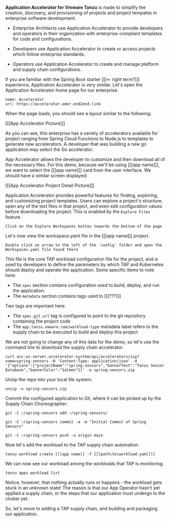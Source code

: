 **Application Accelerator for Vmware Tanzu** is made to simplify the creation, discovery, and provisioning of projects and project tempates in enterprise software development.

* Enterprise Architects use Application Accelerator to provide developers and operators in their organization with enterprise-compliant templates for code and configurations.

* Developers use Application Accelerator to create or access projects which follow enterprise standards.

* Operators use Application Accelerator to create and manage platform and supply chain configurations.

If you are familiar with the Spring Boot starter [[[<- right term?]]] experience, Application Accelerator is very similar. Let's open the Application Accelerator home page for our enterprise.

```dashboard:create-dashboard
name: Accelerator
url: https://accelerator.amer.end2end.link
```

When the page loads, you should see a layout similar to the following:

[[[App Accelerator Picture]]]

As you can see, this enterprise has a variety of accelerators available for project ranging from Spring Cloud Functions to Node.js to templates to generate new accelerators. A developer that was building a new go application may select the Go accelerator. 

App Accelerator allows the developer to customize and then download all of the necessary files. For this demo, because we'll be using [[[app name]]], we want to select the [[[app name]]] card from the user interface. We should have a similar screen displayed:

[[[App Accelerator Project Detail Picture]]]

Application Accelerator provides powerful features for finding, exploring, and customizing project templates. Users can explore a project's structure, open any of the text files in that project, and even edit configuration values before downloading the project. This is enabled by the ```Explore Files``` feature.

```Click on the Explore Workspaces button towards the bottom of the page```

Let's now view the workspace.yaml file in the [[[app name]]] project.

```Double click on arrow to the left of the 'config' folder and open the Workspaces.yaml file found there```

This file is the core TAP workload configuration file for the project, and is used by developers to define the parameters by which TAP and Kubernetes should deploy and operate the application. Some specific items to note here:

* The ```spec``` section contains configuration used to build, deploy, and run the application.
* The ```metadata``` section contains tags used to [[[???]]]

Two tags are important here:

* The ```spec.git.url``` tag is configured to point to the git repository containing the project code
* The ```app.tanzu.vmware.com/workload-type``` metadata label refers to the supply chain to be executed to build and deploy this project

We are not going to change any of this data for the demo, so let's use the command line to download the supply chain accelerator.

```execute
curl acc-ui-server.accelerator-system/api/accelerators/zip?name=spring-sensors -H 'Content-Type: application/json' -d '{"options":{"projectName":"spring-sensors","bannerText":"Tanzu Sensor Database","bannerColor":"Salmon"}}' -o spring-sensors.zip
```

Unzip the repo into your local file system:

```execute
unzip -o spring-sensors.zip
```

Commit the configured application to Git, where it can be picked up by the Supply Chain Choreographer:

```execute
git -C ~/spring-sensors add ~/spring-sensors/
```

```execute
git -C ~/spring-sensors commit -a -m "Initial Commit of Spring Sensors"
```

```execute
git -C ~/spring-sensors push -u origin main
```

Now let's add the workload to the TAP supply chain automation.

```execute
tanzu workload create [[[app name]] -f [[[path\to\workload.yaml]]]
```

We can now see our workload among the workloads that TAP is monitoring.

```execute
tanzu apps workload list
```

Notice, however, that nothing actually runs or happens - the workload gets stuck in an unknown state! The reason is that our App Operator hasn't yet applied a supply chain, or the steps that our application must undergo to the cluster yet.

So, let's move to adding a TAP supply chain, and building and packaging our application.
